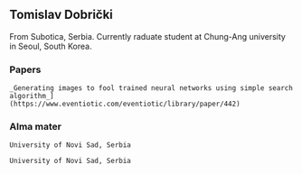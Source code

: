 ## Tomislav Dobrički
From Subotica, Serbia.
Currently raduate student at Chung-Ang university in Seoul, South Korea.


### Papers
```[2019 - International Conference on Information Society and Techology
_Generating images to fool trained neural networks using simple search algorithm_]
(https://www.eventiotic.com/eventiotic/library/paper/442)
```

### Alma mater
```2018-2019 : Master's Degree in Software Engineering and Information Technologies
University of Novi Sad, Serbia 
```
```2014-2018 : Bachelor Software Engineering and Information Technologies
University of Novi Sad, Serbia 
```


